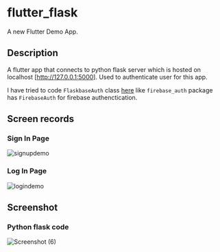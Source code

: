# flutter_flask

A new Flutter Demo App.

## Description

A flutter app that connects to python flask server which is hosted on localhost [http://127.0.0.1:5000]. Used to authenticate user for this app.

I have tried to code `FlaskbaseAuth` class [here](/lib/flaskbase_auth/flaskbase_auth.dart) like `firebase_auth` package has `FirebaseAuth` for firebase authenctication.

## Screen records

### Sign In Page

![signupdemo](https://user-images.githubusercontent.com/85408038/184924613-a1e08adc-201f-4565-9ead-1d73b8c83bdb.gif)

### Log In Page

![logindemo](https://user-images.githubusercontent.com/85408038/184925043-5a9671c1-0499-4192-a82f-44093c2419e2.gif)

## Screenshot

### Python flask code

![Screenshot (6)](https://user-images.githubusercontent.com/85408038/184929215-1f247db3-4d1e-41e8-81de-6c9f5ab21475.png)

